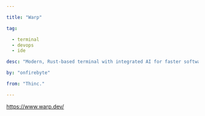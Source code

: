 ```yaml
---

title: "Warp" 

tag: 

  - terminal
  - devops
  - ide 

desc: "Modern, Rust-based terminal with integrated AI for faster software development." 

by: "onfirebyte" 

from: "Thinc." 

---
```




https://www.warp.dev/ 

